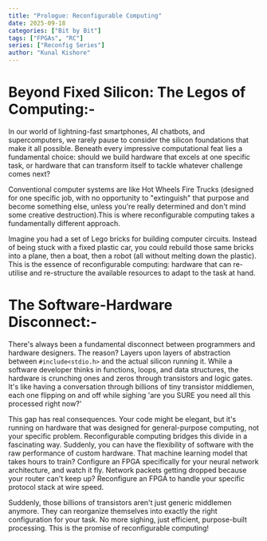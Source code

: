```yaml
---
title: "Prologue: Reconfigurable Computing"
date: 2025-09-18
categories: ["Bit by Bit"]
tags: ["FPGAs", "RC"]
series: ["Reconfig Series"]
author: "Kunal Kishore"
---
```


# Beyond Fixed Silicon: The Legos of Computing:-

In our world of lightning-fast smartphones, AI chatbots, and supercomputers, we rarely pause to consider the silicon foundations that make it all possible. Beneath every impressive computational feat lies a fundamental choice: should we build hardware that excels at one specific task, or hardware that can transform itself to tackle whatever challenge comes next?

Conventional computer systems are like Hot Wheels Fire Trucks (designed for one specific job, with no opportunity to "extinguish" that purpose and become something else, unless you're really determined and don't mind some creative destruction).This is where reconfigurable computing takes a fundamentally different approach.

Imagine you had a set of Lego bricks for building computer circuits. Instead of being stuck with a fixed plastic car, you could rebuild those same bricks into a plane, then a boat, then a robot (all without melting down the plastic). This is the essence of reconfigurable computing: hardware that can re-utilise and re-structure the available resources to adapt to the task at hand.

# The Software-Hardware Disconnect:-

There's always been a fundamental disconnect between programmers and hardware designers. The reason? Layers upon layers of abstraction between  `#include<stdio.h>` and the actual silicon running it. While a software developer thinks in functions, loops, and data structures, the hardware is crunching ones and zeros through transistors and logic gates. It's like having a conversation through billions of tiny transistor middlemen, each one flipping on and off while sighing 'are you SURE you need all this processed right now?'

This gap has real consequences. Your code might be elegant, but it's running on hardware that was designed for general-purpose computing, not your specific problem. Reconfigurable computing bridges this divide in a fascinating way. Suddenly, you can have the flexibility of software with the raw performance of custom hardware. That machine learning model that takes hours to train? Configure an FPGA specifically for your neural network architecture, and watch it fly. Network packets getting dropped because your router can't keep up? Reconfigure an FPGA to handle your specific protocol stack at wire speed.

Suddenly, those billions of transistors aren't just generic middlemen anymore. They can reorganize themselves into exactly the right configuration for your task. No more sighing, just efficient, purpose-built processing. This is the promise of reconfigurable computing!



